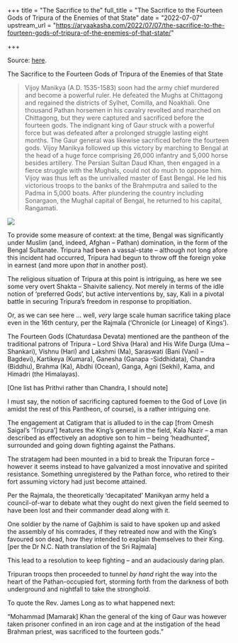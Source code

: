 +++
title = "The Sacrifice to the"
full_title = "The Sacrifice to the Fourteen Gods of Tripura of the Enemies of that State"
date = "2022-07-07"
upstream_url = "https://aryaakasha.com/2022/07/07/the-sacrifice-to-the-fourteen-gods-of-tripura-of-the-enemies-of-that-state/"

+++

Source: [here](https://aryaakasha.com/2022/07/07/the-sacrifice-to-the-fourteen-gods-of-tripura-of-the-enemies-of-that-state/).

The Sacrifice to the Fourteen Gods of Tripura of the Enemies of that State

> Vijoy Manikya (A.D. 1535-1583) soon had the army chief murdered and become a powerful ruler. He defeated the Mughs at Chittagong and regained the districts of Sylhet, Comilla, and Noakhali. One thousand Pathan horsemen in his cavalry revolted and marched on Chittagong, but they were captured and sacrificed before the fourteen gods. The indignant king of Gaur struck with a powerful force but was defeated after a prolonged struggle lasting eight months. The Gaur general was likewise sacrificed before the fourteen gods.
Vijoy Manikya followed up this victory by marching to Bengal at the head of a huge force comprising 26,000 infantry and 5,000 horse besides artillery. The Persian Sultan Daud Khan, then engaged in a fierce struggle with the Mughals, could not do much to oppose him. Vijoy was thus left as the unrivalled master of East Bengal. He led his victorious troops to the banks of the Brahmputra and sailed to the Padma in 5,000 boats. After plundering the country including Sonargaon, the Mughal capital of Bengal, he returned to his capital, Rangamati.

![](https://aryaakasha.files.wordpress.com/2022/07/tripura-sacrifice-1.png?w=568)

To provide some measure of context: at the time, Bengal was significantly under Muslim (and, indeed, Afghan – Pathan) domination, in the form of the Bengal Sultanate. Tripura had been a vassal-state – although not long afore this incident had occurred, Tripura had begun to throw off the foreign yoke in earnest (and more upon *that* in another post).

The religious situation of Tripura at this point is intriguing, as here we see some very overt Shakta – Shaivite saliency. Not merely in terms of the idle notion of ‘preferred Gods’, but active interventions by, say, Kali in a pivotal battle in securing Tripura’s freedom in response to propitiation.

Or, as we can see here … well, *very* large scale human sacrifice taking place even in the 16th century, per the Rajmala (‘Chronicle (or Lineage) of Kings’).

The Fourteen Gods (Chaturdasa Devata) mentioned are the pantheon of the traditional patrons of Tripura – Lord Shiva (Hara) and His Wife Durga (Uma – Shankari), Vishnu (Hari) and Lakshmi (Ma), Saraswati (Bani (Vani) – Bagdevi), Kartikeya (Kumara), Ganesha (Ganapa -Siddhidata), Chandra (Biddhu), Brahma (Ka), Abdhi (Ocean), Ganga, Agni (Sekhi), Kama, and Himadri (the Himalayas).

\[One list has Prithvi rather than Chandra, I should note\]

I must say, the notion of sacrificing captured foemen to the God of Love (in amidst the rest of this Pantheon, of course), is a rather intriguing one.

The engagement at Catigram that is alluded to in the cap \[from Omesh Saigal’s ‘Tripura’\] features the King’s general in the field, Kala Nazir – a man described as effectively an adoptive son to him – being ‘headhunted’, surrounded and going down fighting against the Pathans.

The stratagem had been mounted in a bid to break the Tripuran force – however it seems instead to have galvanized a most innovative and spirited resistance. Something unregistered by the Pathan force, who retired to their fort assuming victory had just become attained.

Per the Rajmala, the theoretically ‘decapitated’ Manikyan army held a council-of-war to debate what they ought do next given the field seemed to have been lost and their commander dead along with it.

One soldier by the name of Gajbhim is said to have spoken up and asked the assembly of his comrades, if they retreated now and with the King’s favoured son dead, how they intended to explain themselves to their King. \[per the Dr N.C. Nath translation of the Sri Rajmala\]

This lead to a resolution to keep fighting – and an audaciously daring plan.

Tripuran troops then proceeded to tunnel *by hand* right the way into the heart of the Pathan-occupied fort, storming forth from the darkness of both underground and nightfall to take the stronghold.

To quote the Rev. James Long as to what happened next:

“Mohammad \[Mamarak\] Khan the general of the king of Gaur was however taken prisoner confined in an iron cage and at the instigation of the head Brahman priest, was sacrificed to the fourteen gods.”